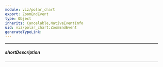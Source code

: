 ```yaml
---
module: viz/polar_chart
export: ZoomEndEvent
type: Object
inherits: Cancelable,NativeEventInfo
uid: viz/polar_chart:ZoomEndEvent
generateTypeLink: 
---
```

---
##### shortDescription
<!-- Description goes here -->

---
<!-- Description goes here -->